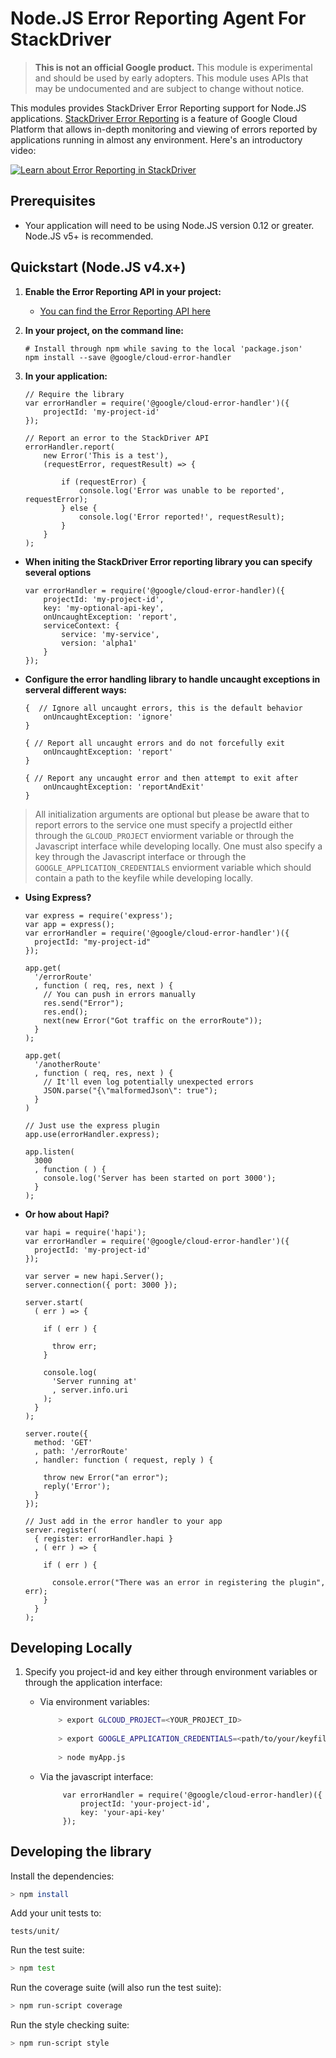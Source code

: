 # Node.JS Error Reporting Agent For StackDriver

> **This is not an official Google product.** This module is experimental and should be used by early
> adopters. This module uses APIs that may be undocumented and are subject to change without notice.

This modules provides StackDriver Error Reporting support for Node.JS applications. 
[StackDriver Error Reporting](https://cloud.google.com/error-reporting/) is a feature of 
Google Cloud Platform that allows in-depth monitoring and viewing of errors reported by
applications running in almost any environment. Here's an introductory video:

[![Learn about Error Reporting in StackDriver](https://img.youtube.com/vi/AUW4ZEhhk_w/0.jpg)](https://youtu.be/AUW4ZEhhk_w?t=24m26s)

## Prerequisites

* Your application will need to be using Node.JS version 0.12 or greater. Node.JS v5+ is recommended.

## Quickstart (Node.JS v4.x+)

1. **Enable the Error Reporting API in your project:**

	* [You can find the Error Reporting API here](https://pantheon.corp.google.com/apis/api/clouderrorreporting.googleapis.com/overview)

2. **In your project, on the command line:**

	```shell
	# Install through npm while saving to the local 'package.json'
	npm install --save @google/cloud-error-handler
	```

3. **In your application:**

	```JS
	// Require the library
	var errorHandler = require('@google/cloud-error-handler')({
		projectId: 'my-project-id'
	});
	
	// Report an error to the StackDriver API
	errorHandler.report(
		new Error('This is a test'), 
		(requestError, requestResult) => {
			
			if (requestError) {
				console.log('Error was unable to be reported', requestError);
			} else {
				console.log('Error reported!', requestResult);
			}
		}
	);
	```

* **When initing the StackDriver Error reporting library you can specify several options**

	```JS
	var errorHandler = require('@google/cloud-error-handler)({
		projectId: 'my-project-id',
		key: 'my-optional-api-key',
		onUncaughtException: 'report',
		serviceContext: {
			service: 'my-service',
			version: 'alpha1'
		}
	});
	```

* **Configure the error handling library to handle uncaught exceptions in serveral different ways:**

	```JS
	{  // Ignore all uncaught errors, this is the default behavior
		onUncaughtException: 'ignore'
	}
	
	{ // Report all uncaught errors and do not forcefully exit
		onUncaughtException: 'report'
	}
	
	{ // Report any uncaught error and then attempt to exit after
		onUncaughtException: 'reportAndExit'
	}
	```

> All initialization arguments are optional but please be aware that to report errors to the service
> one must specify a projectId either through the `GLCOUD_PROJECT` enviorment variable or through the
> Javascript interface while developing locally. One must also specify a key through
> the Javascript interface or through the `GOOGLE_APPLICATION_CREDENTIALS` enviorment variable which
> should contain a path to the keyfile while developing locally.

* **Using Express?**

	```JS
	var express = require('express');
	var app = express();
	var errorHandler = require('@google/cloud-error-handler')({
	  projectId: "my-project-id"
	});
	
	app.get(
	  '/errorRoute'
	  , function ( req, res, next ) {
	    // You can push in errors manually
	    res.send("Error");
	    res.end();
	    next(new Error("Got traffic on the errorRoute"));
	  }
	);
	
	app.get(
	  '/anotherRoute'
	  , function ( req, res, next ) {
	    // It'll even log potentially unexpected errors
	    JSON.parse("{\"malformedJson\": true");
	  }
	)
	
	// Just use the express plugin
	app.use(errorHandler.express);
	
	app.listen(
	  3000
	  , function ( ) {
	    console.log('Server has been started on port 3000');
	  }
	);
	```

* **Or how about Hapi?**

	```JS
	var hapi = require('hapi');
	var errorHandler = require('@google/cloud-error-handler')({
	  projectId: 'my-project-id'
	});
	
	var server = new hapi.Server();
	server.connection({ port: 3000 });
	
	server.start(
	  ( err ) => {
	
	    if ( err ) {
	
	      throw err;
	    }
	
	    console.log(
	      'Server running at'
	      , server.info.uri
	    );
	  }
	);
	
	server.route({
	  method: 'GET'
	  , path: '/errorRoute'
	  , handler: function ( request, reply ) {
	
	    throw new Error("an error");
	    reply('Error');
	  }
	});
	
	// Just add in the error handler to your app
	server.register(
	  { register: errorHandler.hapi }
	  , ( err ) => {
	
	    if ( err ) {
	
	      console.error("There was an error in registering the plugin", err);
	    }
	  }
	);
	```

## Developing Locally

1. Specify you project-id and key either through environment variables or through the application interface:
	
	* Via environment variables:
	
		```bash
		 	> export GLCOUD_PROJECT=<YOUR_PROJECT_ID>
		 
		 	> export GOOGLE_APPLICATION_CREDENTIALS=<path/to/your/keyfile.json>
		 	
		 	> node myApp.js 
		```
	
	* Via the javascript interface:

	   ```JS
	   		var errorHandler = require('@google/cloud-error-handler)({
				projectId: 'your-project-id',
				key: 'your-api-key'
			});
	
	   	```
   	
## Developing the library

Install the dependencies:

```bash
> npm install
```

Add your unit tests to:

```
tests/unit/
```

Run the test suite:

```bash
> npm test
```

Run the coverage suite (will also run the test suite):

```bash
> npm run-script coverage
```

Run the style checking suite:

```bash
> npm run-script style
```